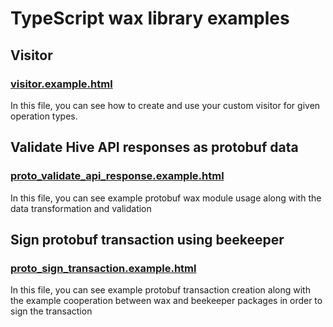 # TypeScript wax library examples

## Visitor

### [visitor.example.html](assets/visitor.example.html)

In this file, you can see how to create and use your custom visitor for given operation types.

## Validate Hive API responses as protobuf data

### [proto_validate_api_response.example.html](assets/proto_validate_api_response.example.html)

In this file, you can see example protobuf wax module usage along with the data transformation and validation

## Sign protobuf transaction using beekeeper

### [proto_sign_transaction.example.html](assets/proto_sign_transaction.example.html)

In this file, you can see example protobuf transaction creation along with the example cooperation between wax and beekeeper packages in order to sign the transaction
